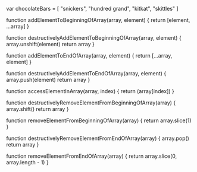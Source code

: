 var chocolateBars = [
  "snickers",
  "hundred grand",
  "kitkat",
  "skittles"
]

function addElementToBeginningOfArray(array, element) {
  return [element, ...array]
}

function destructivelyAddElementToBeginningOfArray(array, element) {
  array.unshift(element)
  return array
}

function addElementToEndOfArray(array, element) {
  return [...array, element]
}

function destructivelyAddElementToEndOfArray(array, element) {
  array.push(element)
  return array
}

function accessElementInArray(array, index) {
  return (array[index])
}

function destructivelyRemoveElementFromBeginningOfArray(array) {
  array.shift()
  return array
}

function removeElementFromBeginningOfArray(array) {
  return array.slice(1)
}

function destructivelyRemoveElementFromEndOfArray(array) {
  array.pop()
  return array
}

function removeElementFromEndOfArray(array) {
  return array.slice(0, array.length - 1)
}
